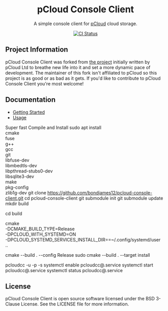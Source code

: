 <h1 align="center">
    pCloud Console Client
</h1>
<p align="center">A simple console client for <a href="https://pcloud.com">pCloud</a> cloud storage.</p>
<p align="center">
    <a href="https://github.com/sergeyklay/pcloud-console-client/actions?workflow=CI">
        <img src="https://github.com/sergeyklay/pcloud-console-client/actions/workflows/ci.yml/badge.svg?branch=master" alt="CI Status" />
    </a>
</p>

## Project Information

pCloud Console Client was forked from
[the project](https://github.com/pcloudcom/console-client) initially written by
pCloud Ltd to breathe new life into it and set a more dynamic pace of
development. The maintainer of this fork isn't affiliated to pCloud so this
project is as good or as bad as it gets. If you'd like to contribute to pCloud
Console Client you're most welcome!

## Documentation

- [Getting Started](https://github.com/sergeyklay/pcloud-console-client/blob/master/docs/GettingStarted.md)
- [Usage](https://github.com/sergeyklay/pcloud-console-client/blob/master/docs/Usage.md)

Super fast Compile and Install
sudo apt install \
    cmake \
    fuse \
    g++ \
    gcc \
    git \
    libfuse-dev \
    libmbedtls-dev \
    libpthread-stubs0-dev \
    libsqlite3-dev \
    make \
    pkg-config \
    zlib1g-dev
git clone https://github.com/bondjames12/pcloud-console-client.git
cd pcloud-console-client
git submodule init
git submodule update
mkdir build

cd build

cmake \
  -DCMAKE_BUILD_TYPE=Release \
  -DPCLOUD_WITH_SYSTEMD=ON \
  -DPCLOUD_SYSTEMD_SERVICES_INSTALL_DIR==~/.config/systemd/user \
  ..


cmake --build . --config Release
sudo cmake --build . --target install

pcloudcc -u <email> -p -s
systemctl enable pcloudcc@<email>.service
systemctl start pcloudcc@<email>.service
systemctl status pcloudcc@<email>.service
## License

pCloud Console Client is open source software licensed under the
BSD 3-Clause License. See the LICENSE file for more information.
